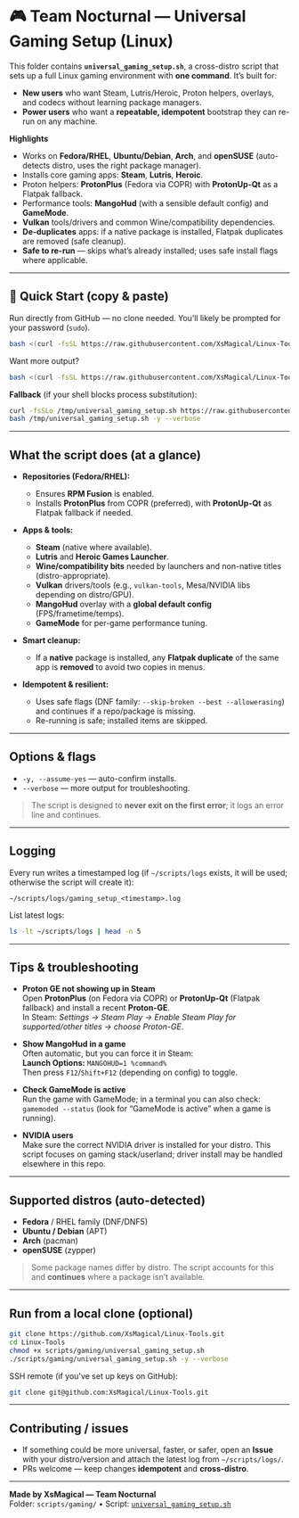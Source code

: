 # 🎮 Team Nocturnal — Universal Gaming Setup (Linux)

This folder contains **`universal_gaming_setup.sh`**, a cross-distro script that sets up a full Linux gaming environment with **one command**. It’s built for:
- **New users** who want Steam, Lutris/Heroic, Proton helpers, overlays, and codecs without learning package managers.
- **Power users** who want a **repeatable, idempotent** bootstrap they can re-run on any machine.

**Highlights**
- Works on **Fedora/RHEL**, **Ubuntu/Debian**, **Arch**, and **openSUSE** (auto-detects distro, uses the right package manager).
- Installs core gaming apps: **Steam**, **Lutris**, **Heroic**.
- Proton helpers: **ProtonPlus** (Fedora via COPR) with **ProtonUp-Qt** as a Flatpak fallback.
- Performance tools: **MangoHud** (with a sensible default config) and **GameMode**.
- **Vulkan** tools/drivers and common Wine/compatibility dependencies.
- **De-duplicates** apps: if a native package is installed, Flatpak duplicates are removed (safe cleanup).
- **Safe to re-run** — skips what’s already installed; uses safe install flags where applicable.

---

## 🚀 Quick Start (copy & paste)

Run directly from GitHub — no clone needed. You’ll likely be prompted for your password (`sudo`).

```bash
bash <(curl -fsSL https://raw.githubusercontent.com/XsMagical/Linux-Tools/main/scripts/gaming/universal_gaming_setup.sh) -y
```

Want more output?

```bash
bash <(curl -fsSL https://raw.githubusercontent.com/XsMagical/Linux-Tools/main/scripts/gaming/universal_gaming_setup.sh) -y --verbose
```

**Fallback** (if your shell blocks process substitution):

```bash
curl -fsSLo /tmp/universal_gaming_setup.sh https://raw.githubusercontent.com/XsMagical/Linux-Tools/main/scripts/gaming/universal_gaming_setup.sh
bash /tmp/universal_gaming_setup.sh -y --verbose
```

---

## What the script does (at a glance)

- **Repositories (Fedora/RHEL):**
  - Ensures **RPM Fusion** is enabled.
  - Installs **ProtonPlus** from COPR (preferred), with **ProtonUp-Qt** as Flatpak fallback if needed.

- **Apps & tools:**
  - **Steam** (native where available).
  - **Lutris** and **Heroic Games Launcher**.
  - **Wine/compatibility bits** needed by launchers and non-native titles (distro-appropriate).
  - **Vulkan** drivers/tools (e.g., `vulkan-tools`, Mesa/NVIDIA libs depending on distro/GPU).
  - **MangoHud** overlay with a **global default config** (FPS/frametime/temps).
  - **GameMode** for per-game performance tuning.

- **Smart cleanup:**
  - If a **native** package is installed, any **Flatpak duplicate** of the same app is **removed** to avoid two copies in menus.

- **Idempotent & resilient:**
  - Uses safe flags (DNF family: `--skip-broken --best --allowerasing`) and continues if a repo/package is missing.
  - Re-running is safe; installed items are skipped.

---

## Options & flags

- `-y, --assume-yes` — auto-confirm installs.
- `--verbose` — more output for troubleshooting.

> The script is designed to **never exit on the first error**; it logs an error line and continues.

---

## Logging

Every run writes a timestamped log (if `~/scripts/logs` exists, it will be used; otherwise the script will create it):

```
~/scripts/logs/gaming_setup_<timestamp>.log
```

List latest logs:
```bash
ls -lt ~/scripts/logs | head -n 5
```

---

## Tips & troubleshooting

- **Proton GE not showing up in Steam**  
  Open **ProtonPlus** (on Fedora via COPR) or **ProtonUp-Qt** (Flatpak fallback) and install a recent **Proton-GE**.  
  In Steam: *Settings → Steam Play → Enable Steam Play for supported/other titles → choose Proton-GE*.

- **Show MangoHud in a game**  
  Often automatic, but you can force it in Steam:  
  **Launch Options:** `MANGOHUD=1 %command%`  
  Then press `F12`/`Shift+F12` (depending on config) to toggle.

- **Check GameMode is active**  
  Run the game with GameMode; in a terminal you can also check:  
  `gamemoded --status` (look for “GameMode is active” when a game is running).

- **NVIDIA users**  
  Make sure the correct NVIDIA driver is installed for your distro. This script focuses on gaming stack/userland; driver install may be handled elsewhere in this repo.

---

## Supported distros (auto-detected)

- **Fedora** / RHEL family (DNF/DNF5)  
- **Ubuntu / Debian** (APT)  
- **Arch** (pacman)  
- **openSUSE** (zypper)

> Some package names differ by distro. The script accounts for this and **continues** where a package isn’t available.

---

## Run from a local clone (optional)

```bash
git clone https://github.com/XsMagical/Linux-Tools.git
cd Linux-Tools
chmod +x scripts/gaming/universal_gaming_setup.sh
./scripts/gaming/universal_gaming_setup.sh -y --verbose
```

SSH remote (if you’ve set up keys on GitHub):
```bash
git clone git@github.com:XsMagical/Linux-Tools.git
```

---

## Contributing / issues

- If something could be more universal, faster, or safer, open an **Issue** with your distro/version and attach the latest log from `~/scripts/logs/`.
- PRs welcome — keep changes **idempotent** and **cross-distro**.

---

**Made by XsMagical — Team Nocturnal**  
Folder: `scripts/gaming/` • Script: [`universal_gaming_setup.sh`](https://github.com/XsMagical/Linux-Tools/blob/main/scripts/gaming/universal_gaming_setup.sh)
